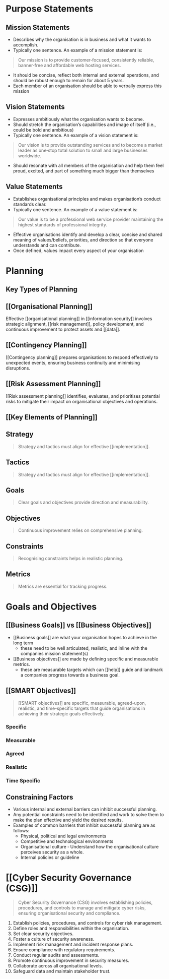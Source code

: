 # Purpose Statements
## Mission Statements
- Describes why the organisation is in business and what it wants to accomplish.
- Typically one sentence. An example of a mission statement is:
> Our mission is to provide customer‐focused, consistently reliable, banner‐free and affordable web hosting services.
- It should be concise, reflect both internal and external operations, and should be robust enough to remain for about 5 years.
- Each member of an organisation should be able to verbally express this mission
## Vision Statements
 - Expresses ambitiously what the organisation wants to become.
 - Should stretch the organisation’s capabilities and image of itself (i.e., could be bold and ambitious)
 - Typically one sentence. An example of a vision statement is:
> Our vision is to provide outstanding services and to become a market leader as one‐stop total solution to small and large businesses worldwide.
 - Should resonate with all members of the organisation and help them feel proud, excited, and part of something much bigger than themselves
## Value Statements
 - Establishes organisational principles and makes organisation’s conduct standards clear.
 - Typically one sentence. An example of a value statement is:
> Our value is to be a professional web service provider maintaining the highest standards of professional integrity.
 - Effective organisations identify and develop a clear, concise and shared meaning of values/beliefs, priorities, and direction so that everyone understands and can contribute.
 - Once defined, values impact every aspect of your organisation

# Planning
## Key Types of Planning
## [[Organisational Planning]]
Effective [[organisational planning]] in [[information security]] involves strategic alignment, [[risk management]], policy development, and continuous improvement to protect assets and [[data]].
## [[Contingency Planning]]
[[Contingency planning]] prepares organisations to respond effectively to unexpected events, ensuring business continuity and minimising disruptions.
## [[Risk Assessment Planning]]
[[Risk assessment planning]] identifies, evaluates, and prioritises potential risks to mitigate their impact on organisational objectives and operations.
## [[Key Elements of Planning]]

## Strategy
> Strategy and tactics must align for effective [[implementation]].
## Tactics
> Strategy and tactics must align for effective [[implementation]].
## Goals
> Clear goals and objectives provide direction and measurability.
## Objectives
> Continuous improvement relies on comprehensive planning.
## Constraints
> Recognising constraints helps in realistic planning.
## Metrics
> Metrics are essential for tracking progress.

# Goals and Objectives
## [[Business Goals]] vs [[Business Objectives]]
- [[Business goals]] are what your organisation hopes to achieve in the long term
	- these need to be well articulated, realistic, and inline with the companies mission statement(s)
- [[Business objectives]] are made by defining specific and measurable metrics.
	- these are measurable targets which can [[help]] guide and landmark a companies progress towards a business goal. 

## [[SMART Objectives]]
> [[SMART objectives]] are specific, measurable, agreed-upon, realistic, and time-specific targets that guide organisations in achieving their strategic goals effectively.
### **S**pecific
### **M**easurable
### **A**greed
### **R**ealistic 
### **T**ime Specific

## Constraining Factors
- Various internal and external barriers can inhibit successful planning.
- Any potential constraints need to be identified and work to solve them to make the plan effective and yield the desired results.
- Examples of common barriers that inhibit successful planning are as follows:
	- Physical, political and legal environments
	- Competitive and technological environments
	- Organisational culture ‐ Understand how the organisational culture perceives security as a whole.
	- Internal policies or guideline

# [[Cyber Security Governance (CSG)]]
> Cyber Security Governance (CSG) involves establishing policies, procedures, and controls to manage and mitigate cyber risks, ensuring organisational security and compliance.
1. Establish policies, procedures, and controls for cyber risk management.
2. Define roles and responsibilities within the organisation.
3. Set clear security objectives.
4. Foster a culture of security awareness.
5. Implement risk management and incident response plans.
6. Ensure compliance with regulatory requirements.
7. Conduct regular audits and assessments.
8. Promote continuous improvement in security measures.
9. Collaborate across all organisational levels.
10. Safeguard data and maintain stakeholder trust.